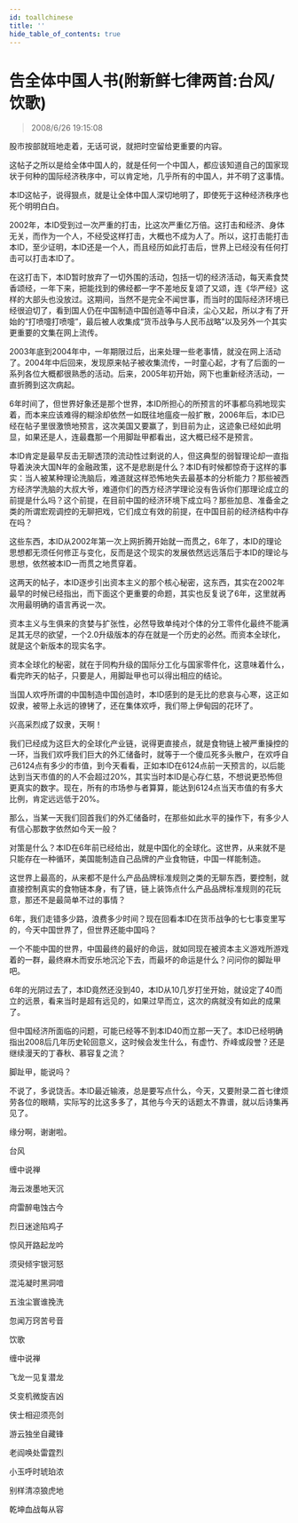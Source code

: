 ```yaml
---
id: toallchinese
title: ''
hide_table_of_contents: true
---
```


# 告全体中国人书(附新鲜七律两首:台风/饮歌)

> 2008/6/26 19:15:08

<div style={{color: '#009900', fontSize: '18px', fontWeight: '500', textAlign: 'left', lineHeight: '180%'}}>

股市按部就班地走着，无话可说，就把时空留给更重要的内容。
</div>

 
<div style={{color: '#CC0000', fontSize: '20px', fontWeight: '500', textAlign: 'left', lineHeight: '180%'}}>

这帖子之所以是给全体中国人的，就是任何一个中国人，都应该知道自己的国家现状于何种的国际经济秩序中，可以肯定地，几乎所有的中国人，并不明了这事情。

 

本ID这帖子，说得狠点，就是让全体中国人深切地明了，即使死于这种经济秩序也死个明明白白。

 

2002年，本ID受到过一次严重的打击，比这次严重亿万倍。这打击和经济、身体无关，而作为一个人，不经受这样打击，大概也不成为人了。所以，这打击能打击本ID，至少证明，本ID还是一个人，而且经历如此打击后，世界上已经没有任何打击可以打击本ID了。

 

在这打击下，本ID暂时放弃了一切外围的活动，包括一切的经济活动，每天素食焚香颂经，一年下来，把能找到的佛经都一字不差地反复颂了又颂，连《华严经》这样的大部头也没放过。这期间，当然不是完全不闻世事，而当时的国际经济环境已经很迫切了，看到国人仍在中国制造中国创造等中自渎，尘心又起，所以才有了开始的“打喷嚏打喷嚏”，最后被人收集成“货币战争与人民币战略”以及另外一个其实更重要的文集在网上流传。

 

2003年底到2004年中，一年期限过后，出来处理一些老事情，就没在网上活动了。2004年中后回来，发现原来帖子被收集流传，一时童心起，才有了后面的一系列各位大概都很熟悉的活动。后来，2005年初开始，网下也重新经济活动，一直折腾到这次病起。

 

6年时间了，但世界好象还是那个世界，本ID所担心的所预言的坏事都乌鸦地现实着，而本来应该难得的糊涂却依然一如既往地瘟疫一般扩散，2006年后，本ID已经在帖子里很激愤地预言，这次美国又要赢了，到目前为止，这迹象已经如此明显，如果还是人，连最蠢那一个用脚趾甲都看出，这大概已经不是预言。

 

本ID肯定是最早反击无聊透顶的流动性过剩说的人，但这典型的弱智理论却一直指导着泱泱大国N年的金融政策，这不是悲剧是什么？本ID有时候都惊奇于这样的事实：当人被某种理论洗脑后，难道就这样恐怖地失去最基本的分析能力？那些被西方经济学洗脑的大叔大爷，难道你们的西方经济学理论没有告诉你们那理论成立的前提是什么吗？这个前提，在目前中国的经济环境下成立吗？那些加息、准备金之类的所谓宏观调控的无聊把戏，它们成立有效的前提，在中国目前的经济结构中存在吗？

 

这些东西，本ID从2002年第一次上网折腾开始就一而贯之，6年了，本ID的理论思想都无须任何修正与变化，反而是这个现实的发展依然远远落后于本ID的理论与思想，依然被本ID一而贯之地贯穿着。

 

这两天的帖子，本ID逐步引出资本主义的那个核心秘密，这东西，其实在2002年最早的时候已经指出，而下面这个更重要的命题，其实也反复说了6年，这里就再次用最明确的语言再说一次。

 

资本主义与生俱来的贪婪与扩张性，必然导致单纯对个体的分工零件化最终不能满足其无尽的欲望，一个2.0升级版本的存在就是一个历史的必然。而资本全球化，就是这个新版本的现实名字。

 

资本全球化的秘密，就在于同构升级的国际分工化与国家零件化，这意味着什么，看完昨天的帖子，只要是人，用脚趾甲也可以得出相应的结论。

 

当国人欢呼所谓的中国制造中国创造时，本ID感到的是无比的悲哀与心寒，这正如奴隶，被带上永远的镣铐了，还在集体欢呼，我们带上伊甸园的花环了。

 

兴高采烈成了奴隶，天啊！

 

我们已经成为这巨大的全球化产业链，说得更直接点，就是食物链上被严重操控的一环，当我们欢呼我们巨大的外汇储备时，就等于一个傻瓜死多头散户，在欢呼自己6124点有多少的市值，到今天看看，正如本ID在6124点前一天预言的，以后能达到当天市值的的人不会超过20%，其实当时本ID是心存仁慈，不想说更恐怖但更真实的数字。现在，所有的市场参与者算算，能达到6124点当天市值的有多大比例，肯定远远低于20%。

 

那么，当某一天我们回首我们的外汇储备时，在那些如此水平的操作下，有多少人有信心那数字依然如今天一般？

 

对策是什么？本ID在6年前已经给出，就是中国化的全球化。这世界，从来就不是只能存在一种循环，美国能制造自己品牌的产业食物链，中国一样能制造。

 

这世界上最高的，从来都不是什么产品品牌标准规则之类的无聊东西，要控制，就直接控制真实的食物链本身，有了链，链上装饰点什么产品品牌标准规则的花玩意，那还不是最简单不过的事情？

 

6年，我们走错多少路，浪费多少时间？现在回看本ID在货币战争的七七事变里写的，今天中国世界了，但世界还能中国吗？

 

一个不能中国的世界，中国最终的最好的命运，就如同现在被资本主义游戏所游戏着的一群，最终麻木而安乐地沉沦下去，而最坏的命运是什么？问问你的脚趾甲吧。

 

6年的光阴过去了，本ID竟然还没到40，本ID从10几岁打坐开始，就设定了40而立的远景，看来当时是超有远见的，如果过早而立，这次的病就没有如此的成果了。

 

但中国经济所面临的问题，可能已经等不到本ID40而立那一天了。本ID已经明确指出2008后几年历史轮回意义，这时候会发生什么，有虚竹、乔峰或段誉？还是继续漫天的丁春秋、慕容复之流？

 

脚趾甲，能说吗？

 

不说了，多说饶舌。本ID最近输液，总是要写点什么，今天，又要附录二首七律烦劳各位的眼睛，实际写的比这多多了，其他与今天的话题太不靠谱，就以后诗集再见了。

 

缘分啊，谢谢啦。

</div>

 

 
<div style={{color:'#FF0000', fontSize: '56px', fontWeight: '500', textAlign: 'center', lineHeight: '150%', marginTop: '50px'}}>

台风
</div>

 
<div style={{color:'#FF0000', fontSize: '32px', fontWeight: '500', textAlign: 'center', lineHeight: '250%'}}>

缠中说禅
</div>

 
<div style={{color:'#FF0000', fontSize: '32px', fontWeight: '500', textAlign: 'center', lineHeight: '100%'}}>

海云泼墨地天沉

疴雷醉电蚀古今

烈日迷途陷鸡子

惊风开路起龙吟

须臾倾宇银河怒

混沌凝时黑洞喑

五浊尘寰谁挽洗

忽闻万窍苦号音
</div>
 
<div style={{color:'#FF0000', fontSize: '56px', fontWeight: '500', textAlign: 'center', lineHeight: '150%', marginTop: '50px'}}>

饮歌
</div>

 
<div style={{color:'#FF0000', fontSize: '32px', fontWeight: '500', textAlign: 'center', lineHeight: '250%'}}>

缠中说禅
</div>

 
<div style={{color:'#FF0000', fontSize: '32px', fontWeight: '500', textAlign: 'center', lineHeight: '100%'}}>

飞龙一见复潜龙

爻变机微旋吉凶

侠士相迎须亮剑

游云独坐自藏锋

老阎唤处雷霆烈

小玉呼时琥珀浓

别样清凉狼虎地

乾坤血战每从容
</div>